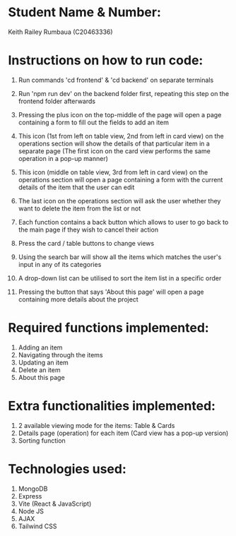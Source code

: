 # Student Name & Number:
Keith Railey Rumbaua (C20463336)


# Instructions on how to run code:
1. Run commands 'cd frontend' & 'cd backend' on separate terminals

2. Run 'npm run dev' on the backend folder first, repeating this step on the frontend folder afterwards

3. Pressing the plus icon on the top-middle of the page will open a page containing a form to fill out the fields to add an item

4. This icon (1st from left on table view, 2nd from left in card view) on the operations section will show the details of that particular item in a separate page (The first icon on the card view performs the same operation in a pop-up manner)

5. This icon (middle on table view, 3rd from left in card view) on the operations section will open a page containing a form with the current details of the item that the user can edit

6. The last icon on the operations section will ask the user whether they want to delete the item from the list or not

7. Each function contains a back button which allows to user to go back to the main page if they wish to cancel their action

8. Press the card / table buttons to change views

9. Using the search bar will show all the items which matches the user's input in any of its categories

10. A drop-down list can be utilised to sort the item list in a specific order

11. Pressing the button that says 'About this page' will open a page containing more details about the project


# Required functions implemented:
1. Adding an item
2. Navigating through the items
3. Updating an item
4. Delete an item
5. About this page


# Extra functionalities implemented:
1. 2 available viewing mode for the items: Table & Cards
2. Details page (operation) for each item (Card view has a pop-up version)
3. Sorting function


# Technologies used:
1. MongoDB
2. Express
3. Vite (React & JavaScript)
4. Node JS
5. AJAX
6. Tailwind CSS